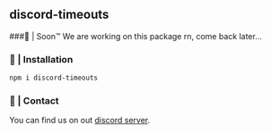 ## discord-timeouts

###👀 | Soon™
We are working on this package rn, come back later...

### 📂 | Installation
```sh
npm i discord-timeouts
```

### 👥 | Contact
You can find us on out [discord server](https://discord.gg/yxGXJtfRGE).
